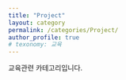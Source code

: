 ```yaml
---
title: "Project"
layout: category
permalink: /categories/Project/
author_profile: true
# texonomy: 교육
---
```

교육관련 카테고리입니다.

